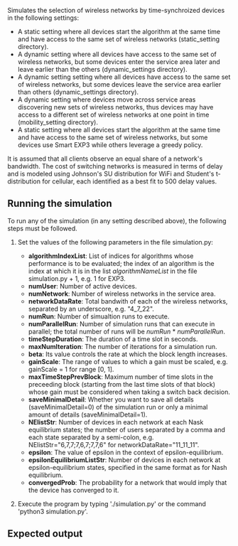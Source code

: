 Simulates the selection of wireless networks by time-synchroized devices in the following settings: 
* A static setting where all devices start the algorithm at the same time and have access to the same set of wireless networks (static_setting directory).
* A dynamic setting where all devices have access to the same set of wireless networks, but some devices enter the service area later and leave earlier than the others (dynamic_settings directory).
* A dynamic setting setting where  all devices have access to the same set of wireless networks, but some devices leave the service area earlier than others (dynamic_settings directory).
* A dynamic setting where devices move across service areas discovering new sets of wireless networks, thus devices may have access to a different set of wireless networks at one point in time (mobility_setting directory). 
* A static setting where all devices start the algorithm at the same time and have access to the same set of wireless networks, but some devices use Smart EXP3 while others leverage a greedy policy.

It is assumed that all clients observe an equal share of a network's bandwidth. The cost of switching networks is measured in terms of delay and is modeled using Johnson's SU distribution for WiFi and Student's t-distribution for cellular, each identified as a best fit to 500 delay values.

## Running the simulation
To run any of the simulation (in any setting described above), the following steps must be followed.
1. Set the values of the following parameters in the file simulation.py:
   * **algorithmIndexList**: List of indices for algorithms whose performance is to be evaluated; the index of an algorithm is the index at which it is in the list *algorithmNameList* in the file simulation.py + 1, e.g. 1 for EXP3.
   * **numUser**: Number of active devices.
   * **numNetwork**: Number of wireless networks in the service area.
   * **networkDataRate**: Total bandwith of each of the wireless networks, separated by an underscore, e.g. "4_7_22".
   * **numRun**: Number of simualtion runs to execute.
   * **numParallelRun**: Number of simulation runs that can execute in parallel; the total number of runs will be *numRun* * *numParallelRun*.
   * **timeStepDuration**: The duration of a time slot in seconds.
   * **maxNumIteration**: The number of iterations for a simulation run.
   * **beta**: Its value controls the rate at which the block length increases.
   * **gainScale**: The range of values to which a gain must be scaled, e.g. gainScale = 1 for range [0, 1].
   * **maxTimeStepPrevBlock**: Maximum number of time slots in the preceeding block (starting from the last time slots of that block) whose gain must be considered when taking a switch back decision.
   * **saveMinimalDetail**: Whether you want to save all details (saveMinimalDetail=0) of the simulation run or only a minimal amount of details (saveMinimalDetail=1).
   * **NElistStr**: Number of devices in each network at each Nask equilibrium states; the number of users separated by a comma and each state separated by a semi-colon, e.g. NElistStr="6,7,7;7,6,7;7,7,6" for networkDataRate="11_11_11".
   * **epsilon**: The value of epsilon in the context of epsilon-equilibrium.
   * **epsilonEquilibriumListStr**: Number of devices in each network at epsilon-equilibrium states, specified in the same format as for Nash equilibrium.
   * **convergedProb**: The probability for a network that would imply that the device has converged to it.

2. Execute the program by typing './simulation.py' or the command 'python3 simulation.py'.

## Expected output
